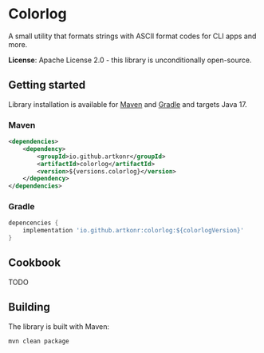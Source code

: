 # Colorlog

A small utility that formats strings with ASCII format codes for CLI apps and more. 

**License**: Apache License 2.0 - this library is unconditionally open-source.

## Getting started

Library installation is available for [Maven](#maven) and [Gradle](#gradle) and targets Java 17.

### Maven

```xml
<dependencies>
    <dependency>
        <groupId>io.github.artkonr</groupId>
        <artifactId>colorlog</artifactId>
        <version>${versions.colorlog}</version>
    </dependency>
</dependencies>
```

### Gradle

```groovy
depencencies {
    implementation 'io.github.artkonr:colorlog:${colorlogVersion}'
}
```

## Cookbook

TODO

## Building

The library is built with Maven:

```shell
mvn clean package
```
